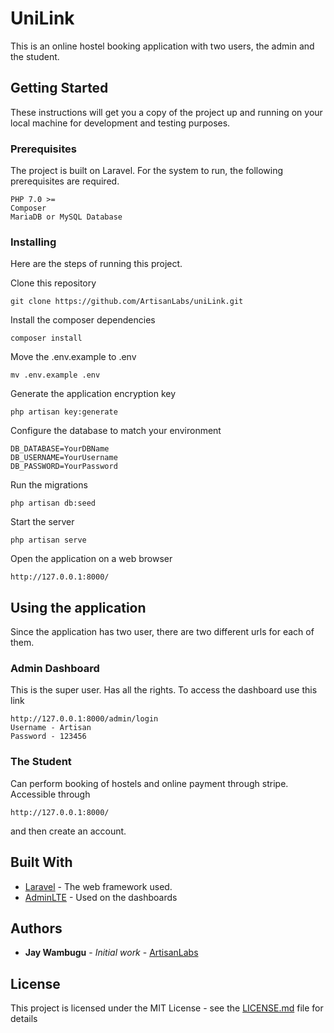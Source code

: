 # UniLink

This is an online hostel booking application with two users, the admin and the student.

## Getting Started

These instructions will get you a copy of the project up and running on your local machine for development and testing purposes.

### Prerequisites

The project is built on Laravel. For the system to run, the following prerequisites are required. 

```
PHP 7.0 >=
Composer
MariaDB or MySQL Database
```

### Installing
Here are the steps of running this project.

Clone this repository

```
git clone https://github.com/ArtisanLabs/uniLink.git
```

Install the composer dependencies

```
composer install
```

Move the .env.example to .env

```
mv .env.example .env
```

Generate the application encryption key
```
php artisan key:generate
```

Configure the database to match your environment
```
DB_DATABASE=YourDBName
DB_USERNAME=YourUsername
DB_PASSWORD=YourPassword
```

Run the migrations
```
php artisan db:seed
```

Start the server
```
php artisan serve
```

Open the application on a web browser
```
http://127.0.0.1:8000/
```

## Using the application

Since the application has two user, there are two different urls for each of them.

### Admin Dashboard

This is the super user. Has all the rights. To access the dashboard use this link

```
http://127.0.0.1:8000/admin/login
Username - Artisan
Password - 123456
```

### The Student

Can perform booking of hostels and online payment through stripe. Accessible through

```
http://127.0.0.1:8000/
```

and then create an account.


## Built With

* [Laravel](https://laravel.com/) - The web framework used.
* [AdminLTE](https://adminlte.io/) - Used on the dashboards

## Authors

* **Jay Wambugu** - *Initial work* - [ArtisanLabs](https://github.com/ArtisanLabs/)

## License

This project is licensed under the MIT License - see the [LICENSE.md](LICENSE.md) file for details